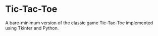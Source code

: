 # Tic-Tac-Toe
A bare-minimum version of the classic game Tic-Tac-Toe implemented using Tkinter and Python.
